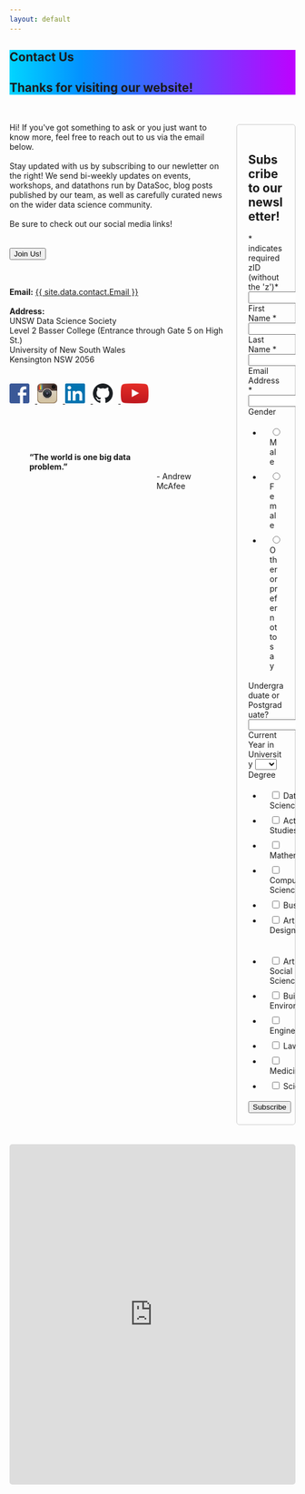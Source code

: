 ```yaml
---
layout: default
---
```

<section class="hero is-info">
    <div class="hero-body" style="background: rgb(1,213,255); background: linear-gradient(90deg, rgba(1,213,255,1) 0%, rgba(4,146,255,1) 25%, rgba(190,1,255,1) 100%);">
        <div class="container">
            <h1 class="title is-1">
                Contact Us
            </h1>
            <h2 class="subtitle is-5">
                Thanks for visiting our website!
            </h2>
        </div>
    </div>
</section>


<div class="hero-body; container has-text-black">
    <div class="columns is-8 is-variable">
        <div class="column is-half has-text-left"> 
            <p class="is-size-5">
                <br>
                Hi! If you've got something to ask or you just want to know more, feel free to reach out to us via the email below.
                <br><br>
                Stay updated with us by subscribing to our newletter on the right! We send bi-weekly updates on events, workshops, and datathons run by DataSoc, blog posts published by our team, as well as carefully curated news on the wider data science community.
                <br><br>
                Be sure to check out our social media links!
                <br><br><br>
                <a href="https://forms.gle/hLDY7bAGa1H4CV348" target="_blank">
                    <button class="button is-info is-bold">Join Us!</button></a>
                <br><br><br>
            </p>
            <div>
                <b>Email:</b> <a href="mailto:{{ site.data.contact.Email }}">{{ site.data.contact.Email }}</a>
                <br><br>
                <b>Address:</b><br>
                UNSW Data Science Society<br>
                Level 2 Basser College (Entrance through Gate 5 on High St.)<br>
                University of New South Wales<br>
                Kensington NSW 2056<br>
                <br><br>
            </div>
            <div class="social media">
                <a href="https://www.facebook.com/DataSoc/" target="_blank">
                    <img src="/assets/images/social_media/facebook.png" style="width:35px; margin-right:10px"> </a>
                <a href="https://www.instagram.com/unswdatasoc/" target="_blank">
                    <img src="/assets/images/social_media/instagram.png" style="width:35px; margin-right:10px"> </a>
                <a href="https://au.linkedin.com/company/datasoc" target="_blank">
                    <img src="/assets/images/social_media/linkedin.png" style="width:35px; margin-right:10px"> </a>
                <a href="https://github.com/unswdata/" target="_blank">
                    <img src="/assets/images/social_media/github.png" style="width:35px; margin-right:10px"> </a>
                <a href="https://www.youtube.com/channel/UC5xEG38_Jr0251sMBoj8xwQ" target="_blank">
                    <img src="/assets/images/social_media/youtube.png" style="height:35px"> </a>
                <br><br><br>
            </div>
            <div class="columns is-centered has-text-white" style="background-image: url('/assets/images/background.png'); border-radius:10px; padding:35px">
                <p class="is-size-3">
                    <b>“The world is one big data problem.”</b>
                </p>
                <br>
                <p class="is-size-5">
                    <br><br>
                    - Andrew McAfee
                    <br>
                </p>
            </div>
        </div>
        <div class="column is-5 is-offset-1 has-text-left">
            <br><br>
            <!-- Begin Mailchimp Signup Form -->
            <!-- Default mailchimp form css imported from this link -->
            <link href="//cdn-images.mailchimp.com/embedcode/classic-10_7.css" rel="stylesheet" type="text/css">
            <style type="text/css">
                #mc_embed_signup {
                    /* background: #fff; 
                    clear: left; 
                    font: 14px Helvetica,Arial,sans-serif; */
                }
                form ul li {
                    border-width: 4px 10px 4px 14px;
                    border-style: solid;
                    border-color: transparent; 
                }
                .form-field-label {
                    font-weight: normal;
                    /* font-size: 108%; */
                }
                #fields-container {
                    display: flex;
                    flex-wrap: wrap;
                }
                .fields-column {
                    flex-grow: 1;
                }
            </style>
            <div id="mc_embed_signup">
                <form action="https://unswdata.us19.list-manage.com/subscribe/post?u=8dc568d0db37b26ed75ba4d94&amp;id=01f8128da2" method="post" id="mc-embedded-subscribe-form" name="mc-embedded-subscribe-form" class="validate" target="_blank" novalidate style=
                    "border: 1px solid #ccc;
                    border-radius: 5px;
                    padding: 20px;">
                    <div id="mc_embed_signup_scroll">
                    <h2>Subscribe to our newsletter!</h2>
                    <div class="indicates-required"><span class="asterisk">*</span> indicates required</div>
                    <div class="mc-field-group size1of2">
                        <label for="mce-MMERGE3"
                        class="form-field-label">zID (without the 'z')<span class="asterisk">*</span></label>
                        <input type="number" name="MMERGE3" class="required" value="" id="mce-MMERGE3">
                    </div>
                    <div class='fields-container'>
                        <div class="mc-field-group fields-column">
                            <label for="mce-FNAME"
                            class="form-field-label">First Name  <span class="asterisk">*</span></label>
                            <input type="text" value="" name="FNAME" class="required" id="mce-FNAME">
                        </div>
                        <div class="mc-field-group fields-column">
                            <label for="mce-LNAME"
                            class="form-field-label">Last Name  <span class="asterisk">*</span></label>
                            <input type="text" value="" name="LNAME" class="required" id="mce-LNAME">
                        </div>
                    </div>
                    <div class="mc-field-group">
                        <label for="mce-EMAIL"
                        class="form-field-label">Email Address  <span class="asterisk">*</span></label>
                        <input type="email" value="" name="EMAIL" class="required email" id="mce-EMAIL">
                    </div>
                    <div class="mc-field-group input-group">
                        <label
                        class="form-field-label">Gender </label>
                        <ul>
                            <li>
                                <input type="radio" value="Male" name="MMERGE4" id="mce-MMERGE4-0">
                                <label for="mce-MMERGE4-0">Male</label>
                            </li>
                            <li>
                                <input type="radio" value="Female" name="MMERGE4" id="mce-MMERGE4-1">
                                <label for="mce-MMERGE4-1">Female</label>
                            </li>
                            <li>
                                <input type="radio" value="Other or prefer not to say" name="MMERGE4" id="mce-MMERGE4-2">
                                <label for="mce-MMERGE4-2">Other or prefer not to say</label>
                            </li>
                        </ul>
                    </div>
                    <div class="mc-field-group">
                        <label for="mce-MMERGE6"
                        class="form-field-label">Undergraduate or Postgraduate? </label>
                        <select name="MMERGE6" class="" id="mce-MMERGE6">
                            <option value=""></option>
                            <option value="Undergraduate">Undergraduate</option>
                            <option value="Postgraduate">Postgraduate</option>
                            <option value="Other">Other</option>
                        </select>
                    </div>
                    <div class="mc-field-group">
                        <label for="mce-MMERGE5"
                        class="form-field-label">Current Year in University </label>
                        <select name="MMERGE5" class="" id="mce-MMERGE5">
                            <option value=""></option>
                            <option value="1">1</option>
                            <option value="2">2</option>
                            <option value="3">3</option>
                            <option value="4">4</option>
                            <option value="5+">5+</option>
                        </select>
                    </div>
                    <div class="mc-field-group input-group">
                        <label
                        class="form-field-label">Degree </label>
                        <div id="fields-container">
                            <div class="fields-column">
                                <ul>
                                    <li>
                                        <input type="checkbox" value="1" name="group[6286][1]" id="mce-group[6286]-6286-0">
                                        <label for="mce-group[6286]-6286-0">Data Science</label>
                                    </li>
                                    <li>
                                        <input type="checkbox" value="2" name="group[6286][2]" id="mce-group[6286]-6286-1">
                                        <label for="mce-group[6286]-6286-1">Actuarial Studies</label>
                                    </li>
                                    <li>
                                        <input type="checkbox" value="4" name="group[6286][4]" id="mce-group[6286]-6286-2">
                                        <label for="mce-group[6286]-6286-2">Mathematics</label>
                                    </li>
                                    <li>
                                        <input type="checkbox" value="8" name="group[6286][8]" id="mce-group[6286]-6286-3">
                                        <label for="mce-group[6286]-6286-3">Computer Science</label>
                                    </li>
                                    <li>
                                        <input type="checkbox" value="16" name="group[6286][16]" id="mce-group[6286]-6286-4">
                                        <label for="mce-group[6286]-6286-4">Business</label>
                                    </li>
                                    <li>
                                        <input type="checkbox" value="32" name="group[6286][32]" id="mce-group[6286]-6286-5">
                                        <label for="mce-group[6286]-6286-5">Art and Design</label>
                                    </li>
                                </ul>
                            </div>
                            <div class="fields-column">
                                <ul>
                                    <li>
                                        <input type="checkbox" value="64" name="group[6286][64]" id="mce-group[6286]-6286-6">
                                        <label for="mce-group[6286]-6286-6">Art and Social Sciences</label>
                                    </li>
                                    <li>
                                        <input type="checkbox" value="128" name="group[6286][128]" id="mce-group[6286]-6286-7">
                                        <label for="mce-group[6286]-6286-7">Built Environment</label>
                                    </li>
                                    <li>
                                        <input type="checkbox" value="256" name="group[6286][256]" id="mce-group[6286]-6286-8">
                                        <label for="mce-group[6286]-6286-8">Engineering</label>
                                    </li>
                                    <li>
                                        <input type="checkbox" value="512" name="group[6286][512]" id="mce-group[6286]-6286-9">
                                        <label for="mce-group[6286]-6286-9">Law</label>
                                    </li>
                                    <li>
                                        <input type="checkbox" value="1024" name="group[6286][1024]" id="mce-group[6286]-6286-10">
                                        <label for="mce-group[6286]-6286-10">Medicine</label>
                                    </li>
                                    <li>
                                        <input type="checkbox" value="2048" name="group[6286][2048]" id="mce-group[6286]-6286-11">
                                        <label for="mce-group[6286]-6286-11">Science</label>
                                    </li>
                                </ul>
                            </div>
                        </div>
                    </div>
                    <div id="mce-responses" class="clear">
                        <div class="response" id="mce-error-response" style="display:none"></div>
                        <div class="response" id="mce-success-response" style="display:none"></div>
                    </div>
                    <!-- real people should not fill this in and expect good things - do not remove this or risk form bot signups-->
                    <div style="position: absolute; left: -5000px;" aria-hidden="true"><input type="text" name="b_8dc568d0db37b26ed75ba4d94_01f8128da2" tabindex="-1" value=""></div>
                    <div class="clear"><input type="submit" value="Subscribe" name="subscribe" id="mc-embedded-subscribe" class="button"></div>
                    </div>
                </form>
            </div>
            <script type='text/javascript' src='//s3.amazonaws.com/downloads.mailchimp.com/js/mc-validate.js'></script><script type='text/javascript'>(function($) {window.fnames = new Array(); window.ftypes = new Array();fnames[3]='MMERGE3';ftypes[3]='number';fnames[1]='FNAME';ftypes[1]='text';fnames[2]='LNAME';ftypes[2]='text';fnames[0]='EMAIL';ftypes[0]='email';fnames[4]='MMERGE4';ftypes[4]='radio';fnames[6]='MMERGE6';ftypes[6]='dropdown';fnames[5]='MMERGE5';ftypes[5]='dropdown';}(jQuery));var $mcj = jQuery.noConflict(true);</script>
            <!--End mc_embed_signup-->
        </div>
    </div>
    <br><br>
    <div class="columns is-vcentered is-centered">
        <iframe src="https://www.google.com/maps/embed?pb=!1m18!1m12!1m3!1d1668.9917985536565!2d151.23080794983784!3d-33.91658157788042!2m3!1f0!2f0!3f0!3m2!1i1024!2i768!4f13.1!3m3!1m2!1s0x6b12b18c619e5679%3A0x70e6b528f4a64879!2sArc%20%40%20UNSW!5e0!3m2!1sen!2sau!4v1590563340784!5m2!1sen!2sau" width="900" height="600" frameborder="0" style="border-radius:5px;" allowfullscreen="" aria-hidden="false" tabindex="0"></iframe>
    </div>
</div>


